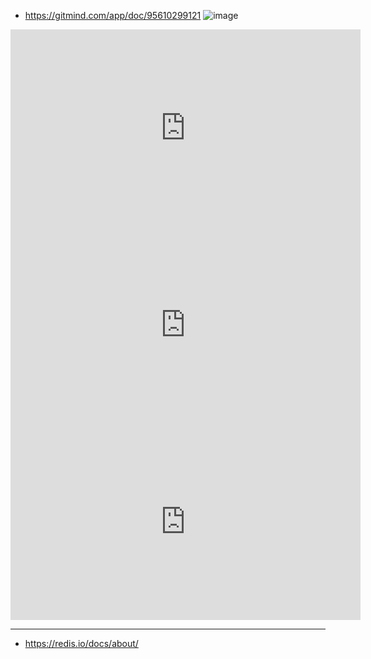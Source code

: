 - https://gitmind.com/app/doc/95610299121
  ![image](https://user-images.githubusercontent.com/31977543/164031016-ea741855-9c6a-4015-a645-65ea4769cdde.png)


<iframe width="560" height="315" src="https://www.youtube.com/embed/92NizoBL4uA" title="YouTube video player" frameborder="0" allow="accelerometer; autoplay; clipboard-write; encrypted-media; gyroscope; picture-in-picture" allowfullscreen></iframe>

<iframe width="560" height="315" src="https://www.youtube.com/embed/mPB2CZiAkKM" title="YouTube video player" frameborder="0" allow="accelerometer; autoplay; clipboard-write; encrypted-media; gyroscope; picture-in-picture" allowfullscreen></iframe>

<iframe width="560" height="315" src="https://www.youtube.com/embed/7kpjnBsmuvg" title="YouTube video player" frameborder="0" allow="accelerometer; autoplay; clipboard-write; encrypted-media; gyroscope; picture-in-picture" allowfullscreen></iframe>

---
- https://redis.io/docs/about/

